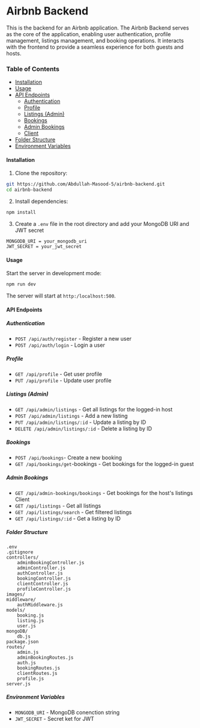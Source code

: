 # Airbnb Backend
This is the backend for an Airbnb application. The Airbnb Backend serves as the core of the application, enabling user authentication, profile management, listings management, and booking operations. It interacts with the frontend to provide a seamless experience for both guests and hosts.

### Table of Contents
- [Installation](#installation)
- [Usage](#usage)
- [API Endpoints](#api-endpoints)
  - [Authentication](#authentication)
  - [Profile](#profile)
  - [Listings (Admin)](#listings-admin)
  - [Bookings](#bookings)
  - [Admin Bookings](#admin-bookings)
  - [Client](#client)
- [Folder Structure](#folder-structure)
- [Environment Variables](#environment-variables)
#### Installation
1. Clone the repository:
``` bash
git https://github.com/Abdullah-Masood-5/airbnb-backend.git
cd airbnb-backend
```

2. Install dependencies:
```bash
npm install
```
3. Create a `.env` file in the root directory and add your MongoDB URI and JWT secret
```plaintext
MONGODB_URI = your_mongodb_uri
JWT_SECRET = your_jwt_secret
```
#### Usage
Start the server in development mode:
```bash
npm run dev
```
The server will start at `http:/localhost:500`.

#### API Endpoints

##### Authentication

- `POST /api/auth/register` - Register a new user
- `POST /api/auth/login` - Login a user

##### Profile
- `GET /api/profile` - Get user profile
- `PUT /api/profile` - Update user profile

##### Listings (Admin)
- `GET /api/admin/listings` - Get all listings for the logged-in host
- `POST /api/admin/listings` - Add a new listing
- `PUT /api/admin/listings/:id` - Update a listing by ID
- `DELETE /api/admin/listings/:id` - Delete a listing by ID

##### Bookings
- `POST /api/bookings`- Create a new booking
- `GET /api/bookings/get`-bookings - Get bookings for the logged-in guest

##### Admin Bookings
- `GET /api/admin-bookings/bookings` - Get bookings for the host's listings
Client
- `GET /api/listings` - Get all listings
- `GET /api/listings/search` - Get filtered listings
- `GET /api/listings/:id` - Get a listing by ID

##### Folder Structure
```plaintext
.env
.gitignore
controllers/
    adminBookingController.js
    adminController.js
    authController.js
    bookingController.js
    clientController.js
    profileController.js
images/
middleware/
    authMiddleware.js
models/
    booking.js
    listing.js
    user.js
mongoDB/
    db.js
package.json
routes/
    admin.js
    adminBookingRoutes.js
    auth.js
    bookingRoutes.js
    clientRoutes.js
    profile.js
server.js
```
##### Environment Variables
- `MONGODB_URI` - MongoDB conenction string
- `JWT_SECRET` - Secret ket for JWT
